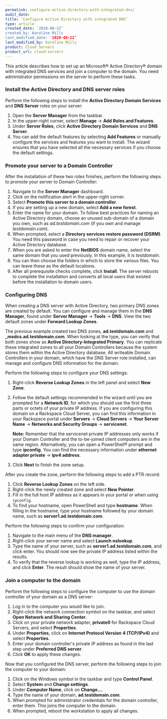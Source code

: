 ```yaml
---
permalink: configure-active-directory-with-integrated-dns/
audit_date:
title: ‘Configure Active Directory with integrated DNS’
type: article
created_date: '2020-08-12’
created_by: Karoline Mills
last_modified_date: '2020-08-12’
last_modified_by: Karoline Mills
product: Cloud Servers
product_url: cloud-servers
---
```


This article describes how to set up an Microsoft&reg; Active Directory&reg; domain with integrated DNS services and join a computer
to the domain. You need administrator permissions on the server to perform these tasks.

### Install the Active Directory and DNS server roles

Perform the following steps to install the **Active Directory Domain Services** and **DNS Server** roles on your server:

1. Open the **Server Manager** from the taskbar. 
2. In the upper-right corner, select **Manage** -> **Add Roles and Features**.
3. Under **Server Roles**, click **Active Directory Domain Services** and **DNS Server**. 
4. You can add the default features by selecting **Add Features** or manually configure the services and features you want
   to install. The wizard ensures that you have selected all the necessary services if you choose the default settings.

### Promote your server to a Domain Controller

After the installation of these two roles finishes, perform the following steps to promote your server to Domain Controller:

1. Navigate to the **Server Manager** dashboard.
2. Click on the notification alert in the upper-right corner.
3. Select **Promote this server to a domain controller**. 
4. If you are setting up a new domain, select **Add a new forest**.
5. Enter the name for your domain. To follow best practices for naming an Active Directory domain, choose an unused sub-domain
   of a domain you own, such as *ad.testdomain.com* (if you own and manage *testdomain.com*).
6. When prompted, select a **Directory services restore password (DSRM)**. You need this password in case you need to
   repair or recover your Active Directory database.
7. When you are asked to enter the **NetBIOS** domain name, select the same domain that you used previously. In this
   example, it is *testdomain*.
8. You can then choose the folders in which to store the various files. You can leave these as the default locations.
9. After all prerequisite checks complete, click **Install**. The server reboots to complete the installation and converts
   all local users that existed before the installation to domain users.

### Configuring DNS

When creating a DNS server with Active Directory, two primary DNS zones are created by default. You can configure and
manage them in the **DNS Manager**, found under **Server Manager** -> **Tools** -> **DNS**. View the two default zones
under **Forward Lookup Zones**. 

The previous example created two DNS zones, **ad.testdomain.com** and **\_msdcs.ad.testdomain.com**. When looking at the
type, you can verify that both zones show as **Active Directory-Integrated Primary**. You can replicate these integrated
zones to all your Domain Controllers because the system stores them within the Active Directory database. All writeable
Domain Controllers in your domain, which have the DNS Server role installed, can manage and configure DNS information for
the domain.

Perform the following steps to configure your DNS settings:

1. Right-click **Reverse Lookup Zones** in the left panel and select **New Zone**.
2. Follow the default settings recommended in the wizard until you are prompted for a **Network ID**, for which you should
   use the first three parts or octets of your private IP address. If you are configuring this domain on a Rackspace Cloud
   Server, you can find this information in your Rackspace portal under **Servers** -> **Cloud Servers** -> **Your Server Name**
   -> **Networks and Security Groups** -> **servicenet**. 
   
    **Note:** Remember that the servicenet private IP addresses only works if your Domain Controller and the to-be-joined client
    computers are in the same region. Alternatively, you can open a PowerShell&reg; prompt and type **ipconfig**. You can find
    the necessary information under **ethernet adapter private** -> **ipv4 address**. 

3. Click **Next** to finish the zone setup.

After you create the zone, perform the following steps to add a PTR record:

1. Click **Reverse Lookup Zones** on the left side. 
2. Right-click the newly created zone and select **New Pointer**.
3. Fill in the full host IP address as it appears in your portal or when using `ipconfig`.
4. To find your hostname, open PowerShell and type **hostname**. When filling in the hostname, type your hostname followed
   by your domain name, such as **server1.ad.testdomain.com**.

Perform the following steps to confirm your configuration:

1. Navigate to the main menu of the **DNS manager**.
2. Right-click your server name and select **Launch nslookup**.
3. Type the name of your server, such as **server1.ad.testdomain.com**, and click enter. You should now see the private IP
   address listed within the results. 
4. To verify that the reverse lookup is working as well, type the IP address, and click **Enter**. The result should show the
   name of your server.

### Join a computer to the domain

Perform the following steps to configure the computer to use the domain controller of your domain as a DNS server:

1. Log in to the computer you would like to join.
2. Right-click the network connection symbol on the taskbar, and select **Open Network and Sharing Center**.
3. Click on your private network adapter, **private0** for Rackspace Cloud Servers, and select **Properties**.
4. Under **Properties**, click on **Internet Protocol Version 4 (TCP/IPv4)** and select **Properties**.
5. Enter your domain controller's private IP address as found in the last step under **Preferred DNS server**.
6. Click **OK** to apply these changes.

Now that you configured the DNS server, perform the following steps to join the computer to your domain:

1. Click on the Windows symbol in the taskbar and type **Control Panel**.
2. Select **System** and **Change settings**.
3. Under **Computer Name**, click on **Change…**.
4. Type the name of your domain, **ad.testdomain.com**.
5. When prompted for administrator credentials for the domain controller, enter them. This joins the computer to the domain.
6. When prompted, reboot the workstation to apply all changes.
